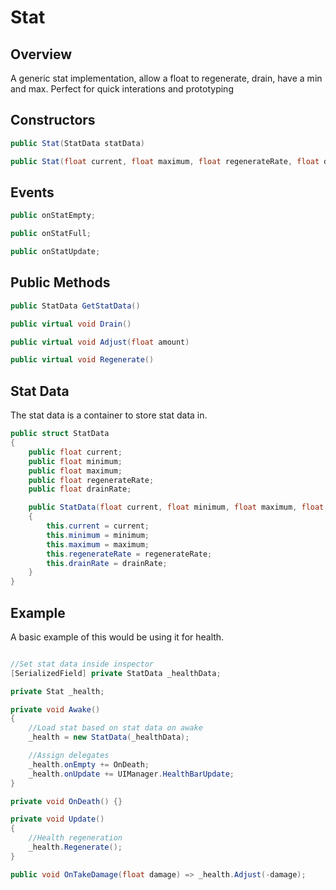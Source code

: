 # Stat

## Overview

A generic stat implementation, allow a float to regenerate, drain, have a min and max. Perfect for quick interations and prototyping

## Constructors

```csharp
public Stat(StatData statData)
```
```csharp
public Stat(float current, float maximum, float regenerateRate, float drainRate, float min = 0)
```

## Events

```csharp
public onStatEmpty;
```
```csharp
public onStatFull;
```
```csharp
public onStatUpdate;
```

## Public Methods

```csharp
public StatData GetStatData()
```
```csharp
public virtual void Drain()
```
```csharp
public virtual void Adjust(float amount)
```
```csharp
public virtual void Regenerate()
```

## Stat Data

The stat data is a container to store stat data in. 
``` csharp
public struct StatData
{
    public float current;
    public float minimum;
    public float maximum;
    public float regenerateRate;
    public float drainRate;

    public StatData(float current, float minimum, float maximum, float regenerateRate, float drainRate)
    {
        this.current = current;
        this.minimum = minimum;
        this.maximum = maximum;
        this.regenerateRate = regenerateRate;
        this.drainRate = drainRate;
    }
}
```

## Example

A basic example of this would be using it for health.

``` csharp

//Set stat data inside inspector
[SerializedField] private StatData _healthData;

private Stat _health;

private void Awake()
{
    //Load stat based on stat data on awake
    _health = new StatData(_healthData);

    //Assign delegates
    _health.onEmpty += OnDeath;
    _health.onUpdate += UIManager.HealthBarUpdate;
}

private void OnDeath() {}

private void Update()
{
    //Health regeneration
    _health.Regenerate();
}

public void OnTakeDamage(float damage) => _health.Adjust(-damage);

```
